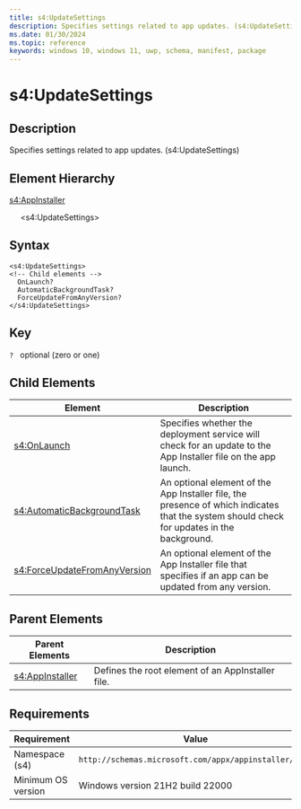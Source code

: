 ```yaml
---
title: s4:UpdateSettings
description: Specifies settings related to app updates. (s4:UpdateSettings)
ms.date: 01/30/2024
ms.topic: reference
keywords: windows 10, windows 11, uwp, schema, manifest, package 
---
```


# s4:UpdateSettings

## Description

Specifies settings related to app updates. (s4:UpdateSettings)

## Element Hierarchy

[s4:AppInstaller](element-s4-appinstaller.md)

&nbsp;&nbsp;&nbsp;&nbsp; &lt;s4:UpdateSettings&gt;

## Syntax
```syntax
<s4:UpdateSettings>
<!-- Child elements -->
  OnLaunch?
  AutomaticBackgroundTask?
  ForceUpdateFromAnyVersion?
</s4:UpdateSettings>
```

## Key

`?`    optional (zero or one) 

## Child Elements

| Element | Description |
| -----------| -------------|
| [s4:OnLaunch](element-s4-onlaunch.md) | Specifies whether the deployment service will check for an update to the App Installer file on the app launch. |
| [s4:AutomaticBackgroundTask](element-s4-automaticbackgroundtask.md) | An optional element of the App Installer file, the presence of which indicates that the system should check for updates in the background. |
| [s4:ForceUpdateFromAnyVersion](element-s4-forceupdatefromanyversion.md) | An optional element of the App Installer file that specifies if an app can be updated from any version. |

## Parent Elements

| Parent Elements | Description |
|-----------------|-------------|
| [s4:AppInstaller](element-s4-optionalpackages.md) | Defines the root element of an AppInstaller file. |

## Requirements

| Requirement | Value |
| ---------------| -------------------------------------------------------------|
| Namespace (s4) | `http://schemas.microsoft.com/appx/appinstaller/2021` |
| Minimum OS version | Windows version 21H2 build 22000 |